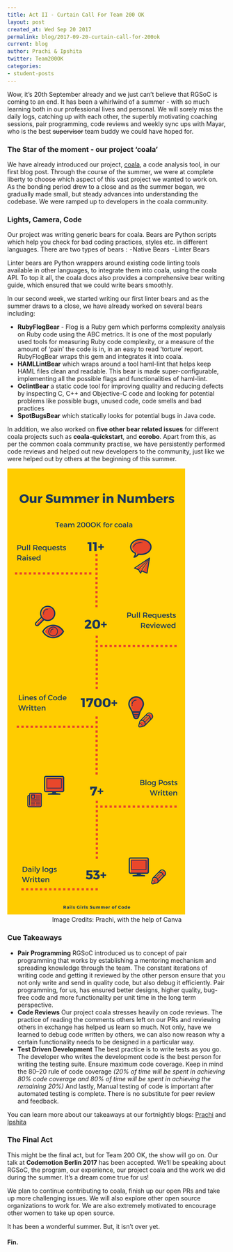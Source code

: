 ```yaml
---
title: Act II - Curtain Call For Team 200 OK
layout: post
created_at: Wed Sep 20 2017
permalink: blog/2017-09-20-curtain-call-for-200ok
current: blog
author: Prachi & Ipshita
twitter: Team200OK
categories:
- student-posts
---
```


Wow, it’s 20th September already and we just can’t believe that RGSoC is coming to an end. It has been a whirlwind of a summer - with so much learning both in our professional lives and personal. We will sorely miss the daily logs, catching up with each other, the superbly motivating coaching sessions, pair programming, code reviews and weekly sync ups with Mayar, who is the best ~~supervisor~~ team buddy we could have hoped for. 

### The Star of the moment - our project ‘coala’

We have already introduced our project, [coala](https://github.com/coala), a code analysis tool, in our first blog post.
Through the course of the summer, we were at complete liberty to choose which aspect of this vast project we wanted to work on. As the bonding period drew to a close and as the summer began, we gradually made small, but steady advances into understanding the codebase. We were ramped up to developers in the coala community.

### Lights, Camera, Code
Our project was writing generic bears for coala. Bears are Python scripts which help you check for bad coding practices, styles etc. in different languages.
 There are two types of bears :
 - Native Bears
 - Linter Bears
 
Linter bears are Python wrappers around existing code linting tools available in other languages, to integrate them into coala, using the coala API. To top it all, the coala docs also provides a comprehensive bear writing guide, which ensured that we could write bears smoothly.
 
In our second week, we started writing our first linter bears and as the summer draws to a close, we have already worked on several bears including:
- **RubyFlogBear** - Flog is a Ruby gem which performs complexity analysis on Ruby code using the ABC metrics. It is one of the most popularly used tools for measuring Ruby code complexity, or a measure of the amount of ‘pain’ the code is in, in an easy to read ‘torture’ report. RubyFlogBear wraps this gem and integrates it into coala.
- **HAMLLintBear** which wraps around a tool haml-lint that helps keep HAML files clean and readable. This bear is made super-configurable, implementing all the possible flags and functionalities of haml-lint.
- **OclintBear** a static code tool for improving quality and reducing defects by inspecting C, C++ and Objective-C code and looking for potential problems like possible bugs, unused code, code smells and bad practices
- **SpotBugsBear** which statically looks for potential bugs in Java code.
 
In addition, we also worked on **five other bear related issues** for different coala projects such as **coala-quickstart**, and **corobo**. Apart from this, as per the common coala community practise, we have persistently performed code reviews and helped out new developers to the community, just like we were helped out by others at the beginning of this summer.
 
<img src="/img/blog/2017/team200oksummer.png" alt="Our Summer in Numbers"/>
<div align="center" class="image-credits">Image Credits: Prachi, with the help of Canva</div>

### Cue Takeaways
- **Pair Programming** RGSoC introduced us to concept of pair programming that works by establishing a mentoring mechanism and spreading knowledge through the team. The constant iterations of writing code and getting it reviewed by the other person ensure that you not only write and send in quality code, but also debug it efficiently. Pair programming, for us, has ensured better designs, higher quality, bug-free code and more functionality per unit time in the long term perspective.
- **Code Reviews** Our project coala stresses heavily on code reviews. The practice of reading the comments others left on our PRs and reviewing others in exchange has helped us learn so much. Not only, have we learned to debug code written by others, we can also now reason why a certain functionality needs to be designed in a particular way.
- **Test Driven Development** The best practice is to write tests as you go. The developer who writes the development code is the best person for writing the testing suite. Ensure maximum code coverage. Keep in mind the 80–20 rule of code coverage _(20% of time will be spent in achieving 80% code coverage and 80% of time will be spent in achieving the remaining 20%)_ And lastly, Manual testing of code is important after automated testing is complete. There is no substitute for peer review and feedback.

You can learn more about our takeaways at our fortnightly blogs: [Prachi](https://medium.com/@prachi121096) and [Ipshita](https://medium.com/@ipshitachatterjee)

### The Final Act

This might be the final act, but for Team 200 OK, the show will go on. Our talk at **Codemotion Berlin 2017** has been accepted. We’ll be speaking about RGSoC, the program, our experience, our project coala and the work we did during the summer. It’s a dream come true for us! 

We plan to continue contributing to coala, finish up our open PRs and take up more challenging issues. We will also explore other open source organizations to work for. We are also extremely motivated to encourage other women to take up open source. 

It has been a wonderful summer. But, it isn’t over yet.

#### Fin.



